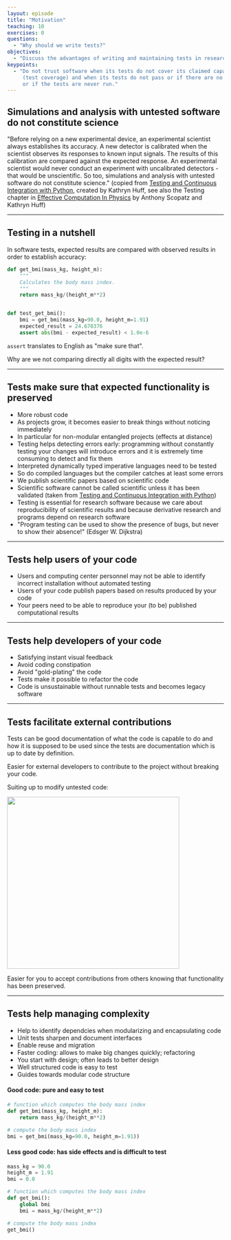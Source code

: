 ```yaml
---
layout: episode
title: "Motivation"
teaching: 10
exercises: 0
questions:
  - "Why should we write tests?"
objectives:
  - "Discuss the advantages of writing and maintaining tests in research software."
keypoints:
  - "Do not trust software when its tests do not cover its claimed capabilities
     (test coverage) and when its tests do not pass or if there are no tests at all
     or if the tests are never run."
---
```


## Simulations and analysis with untested software do not constitute science

"Before relying on a new experimental device, an experimental scientist always
establishes its accuracy. A new detector is calibrated when the scientist
observes its responses to known input signals. The results of this
calibration are compared against the expected response. An experimental
scientist would never conduct an experiment with uncalibrated detectors - that
would be unscientific. So too, simulations and analysis with untested
software do not constitute science."
(copied from [Testing and Continuous Integration with Python](http://katyhuff.github.io/python-testing/),
created by Kathryn Huff, see also the Testing chapter in
[Effective Computation In Physics](http://physics.codes) by Anthony Scopatz and Kathryn Huff)

---

## Testing in a nutshell

In software tests, expected results are compared with observed results in order
to establish accuracy:

```python
def get_bmi(mass_kg, height_m):
    """
    Calculates the body mass index.
    """
    return mass_kg/(height_m**2)


def test_get_bmi():
    bmi = get_bmi(mass_kg=90.0, height_m=1.91)
    expected_result = 24.670376
    assert abs(bmi - expected_result) < 1.0e-6
```

`assert` translates to English as "make sure that".

Why are we not comparing directly all digits with the expected result?

---

## Tests make sure that expected functionality is preserved

- More robust code
- As projects grow, it becomes easier to break things without noticing immediately
- In particular for non-modular entangled projects (effects at distance)
- Testing helps detecting errors early:
  programming without constantly testing your changes will introduce errors
  and it is extremely time consuming to detect and fix them
- Interpreted dynamically typed imperative languages need to be tested
- So do compiled languages but the compiler catches at least some errors
- We publish scientific papers based on scientific code
- Scientific software cannot be called scientific unless it has been validated
  (taken from [Testing and Continuous Integration with Python](http://katyhuff.github.io/python-testing/))
- Testing is essential for research software because we care about
  reproducibility of scientific results and because derivative research and
  programs depend on research software
- "Program testing can be used to show the presence of bugs, but never to show their absence!" (Edsger W. Dijkstra)

---

## Tests help users of your code

- Users and computing center personnel may not be able to identify incorrect
  installation without automated testing
- Users of your code publish papers based on results produced by your code
- Your peers need to be able to reproduce your (to be) published computational results

---

## Tests help developers of your code

- Satisfying instant visual feedback
- Avoid coding constipation
- Avoid "gold-plating" the code
- Tests make it possible to refactor the code
- Code is unsustainable without runnable tests and becomes legacy software

---

## Tests facilitate external contributions

Tests can be good documentation of what the code is capable to do and how it is
supposed to be used since the tests are documentation which is up to date by
definition.

Easier for external developers to contribute to the project without breaking
your code.

Suiting up to modify untested code:

<img src="{{ site.baseurl }}/img/suit.jpg" style="width: 400px;"/>

Easier for you to accept contributions from others knowing that functionality
has been preserved.

---

## Tests help managing complexity

- Help to identify dependcies when modularizing and encapsulating code
- Unit tests sharpen and document interfaces
- Enable reuse and migration
- Faster coding: allows to make big changes quickly; refactoring
- You start with design; often leads to better design
- Well structured code is easy to test
- Guides towards modular code structure

#### Good code: pure and easy to test

```python
# function which computes the body mass index
def get_bmi(mass_kg, height_m):
    return mass_kg/(height_m**2)

# compute the body mass index
bmi = get_bmi(mass_kg=90.0, height_m=1.91))
```

#### Less good code: has side effects and is difficult to test

```python
mass_kg = 90.0
height_m = 1.91
bmi = 0.0

# function which computes the body mass index
def get_bmi():
    global bmi
    bmi = mass_kg/(height_m**2)

# compute the body mass index
get_bmi()
```

